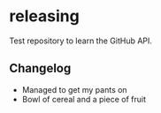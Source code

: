 # releasing

Test repository to learn the GitHub API.

## Changelog

* Managed to get my pants on
* Bowl of cereal and a piece of fruit